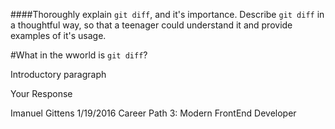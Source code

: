 ####Thoroughly explain `git diff`, and it's importance. Describe `git diff` in a thoughtful way, so that a teenager could understand it and provide examples of it's usage.

#What in the wworld is `git diff`?

Introductory paragraph

Your Response

Imanuel Gittens 1/19/2016 Career Path 3: Modern FrontEnd Developer
